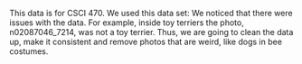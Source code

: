 This data is for CSCI 470. We used this data set:
We noticed that there were issues with the data. For
example, inside toy terriers the photo, n02087046_7214, was
not a toy terrier. Thus, we are going to clean the data up,
make it consistent and remove photos that are weird, like dogs in 
bee costumes. 
